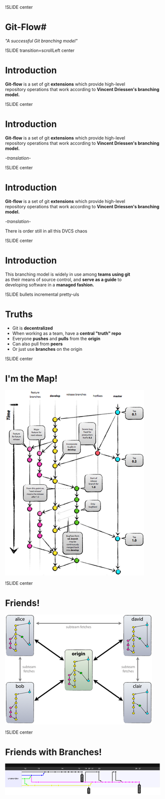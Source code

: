 !SLIDE center
# Git-Flow#

*"A successful Git branching model"*

!SLIDE transition=scrollLeft center 

# Introduction #

**Git-flow** is a set of git **extensions** which provide high-level<br />
repository operations that work according to **Vincent Driessen's branching model.**

!SLIDE center 

# Introduction #

**Git-flow** is a set of git **extensions** which provide high-level<br />
repository operations that work according to **Vincent Driessen's branching model.**

*-translation-*

!SLIDE center

# Introduction #

**Git-flow** is a set of git **extensions** which provide high-level<br />
repository operations that work according to **Vincent Driessen's branching model.**

*-translation-*

There is order still in all this DVCS chaos

!SLIDE center

# Introduction #

This branching model is widely in use among **teams using git** <br />
as their means of source control, and **serve as a guide** to <br />
developing software in a **managed fashion.**


!SLIDE bullets incremental pretty-uls 
# Truths #

* Git is **decentralized**
* When working as a team, have a **central "truth" repo** 
* Everyone **pushes** and **pulls** from the **origin**
* Can also pull from **peers**
* Or just use **branches** on the origin


!SLIDE center

# I'm the Map! #

![I'm the Map!](git_branching_model.png)

!SLIDE center

# Friends! #

![I've got Friends!](centr-decentr.png)

!SLIDE center
# Friends with Branches! #

![I've got Branches!](branches.png)
